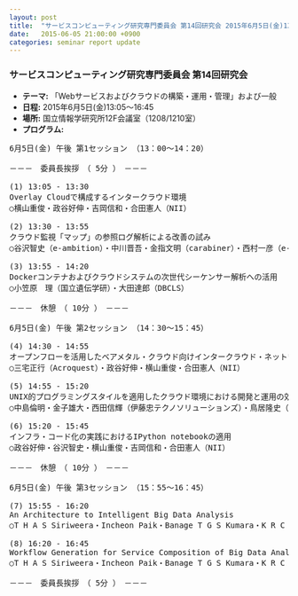 ```yaml
---
layout: post
title:  "サービスコンピューティング研究専門委員会 第14回研究会 2015年6月5日(金)13:05～16:45"
date:   2015-06-05 21:00:00 +0900
categories: seminar report update
---
```


### サービスコンピューティング研究専門委員会 第14回研究会
- __テーマ:__ 「Webサービスおよびクラウドの構築・運用・管理」および一般
- __日程:__ 2015年6月5日(金)13:05～16:45
- __場所:__ 国立情報学研究所12F会議室（1208/1210室）
- __プログラム:__


<pre>
6月5日(金) 午後 第1セッション （13：00～14：20）

－－－　委員長挨拶　（ 5分 ）　－－－

(1) 13:05 - 13:30
Overlay Cloudで構成するインタークラウド環境
○横山重俊・政谷好伸・吉岡信和・合田憲人（NII）

(2) 13:30 - 13:55
クラウド監視「マップ」の参照ログ解析による改善の試み
○谷沢智史（e-ambition）・中川晋吾・金指文明（carabiner）・西村一彦（e-ambition）・長久　勝・政谷好伸・横山重俊・吉岡信和（NII）

(3) 13:55 - 14:20
Dockerコンテナおよびクラウドシステムの次世代シーケンサー解析への活用
○小笠原　理（国立遺伝学研）・大田達郎（DBCLS）

－－－　休憩　（ 10分 ）　－－－

6月5日(金) 午後 第2セッション （14：30～15：45）

(4) 14:30 - 14:55
オープンフローを活用したベアメタル・クラウド向けインタークラウド・ネットワーク機能の実現について
○三宅正行（Acroquest）・政谷好伸・横山重俊・合田憲人（NII）

(5) 14:55 - 15:20
UNIX的プログラミングスタイルを適用したクラウド環境における開発と運用の効率化に関する考察と評価
○中島倫明・金子雄大・西田信輝（伊藤忠テクノソリューションズ）・鳥居隆史（NEC）

(6) 15:20 - 15:45
インフラ・コード化の実践におけるIPython notebookの適用
○政谷好伸・谷沢智史・横山重俊・吉岡信和・合田憲人（NII）

－－－　休憩　（ 10分 ）　－－－

6月5日(金) 午後 第3セッション （15：55～16：45）

(7) 15:55 - 16:20
An Architecture to Intelligent Big Data Analysis
○T H A S Siriweera・Incheon Paik・Banage T G S Kumara・K R C Koswatta（UOA）

(8) 16:20 - 16:45
Workflow Generation for Service Composition of Big Data Analytics
○T H A S Siriweera・Incheon Paik・Banage T G S Kumara・K R C Koswatta（UOA）

－－－　委員長挨拶　（ 5分 ）　－－－
</pre>


